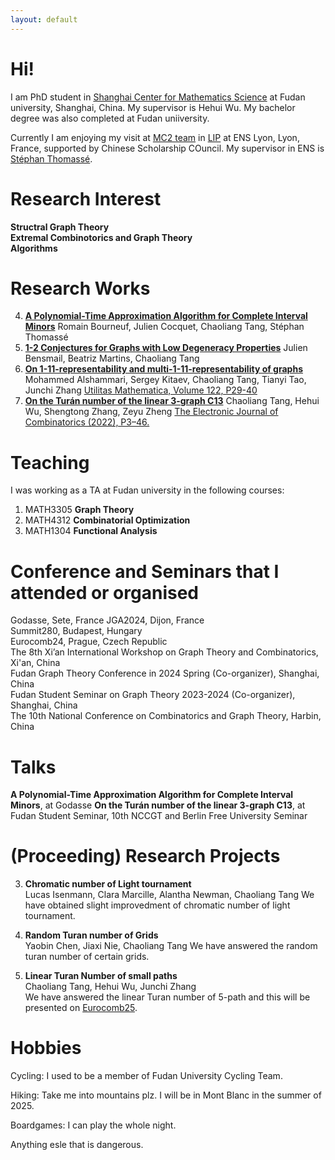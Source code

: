```yaml
---
layout: default
---
```

# Hi!

I am PhD student in [Shanghai Center for Mathematics Science](https://scms.fudan.edu.cn/) at Fudan university, Shanghai, China. My supervisor is Hehui Wu. My bachelor degree was also completed at Fudan uniiversity. 

Currently I am enjoying my visit at [MC2 team](https://www.ens-lyon.fr/LIP/MC2/) in [LIP](https://www.ens-lyon.fr/LIP) at ENS Lyon, Lyon, France, supported by Chinese Scholarship COuncil. My supervisor in ENS is [Stéphan Thomassé](https://perso.ens-lyon.fr/stephan.thomasse/).

<!-- 
Text can be **bold**, _italic_, or ~~strikethrough~~.
[Link to another page](./another-page.html).
There should be whitespace between paragraphs.
There should be whitespace between paragraphs. We recommend including a README, or a file with information about your project.
-->


# Research Interest

**Structral Graph Theory**  
**Extremal Combinotorics and Graph Theory**  
**Algorithms**  

# Research Works

4. [**A Polynomial-Time Approximation Algorithm for Complete Interval Minors**](https://arxiv.org/abs/2505.05997) Romain Bourneuf, Julien Cocquet, Chaoliang Tang, Stéphan Thomassé  
3. [**1-2 Conjectures for Graphs with Low Degeneracy Properties**](https://arxiv.org/abs/2504.21452) Julien Bensmail, Beatriz Martins, Chaoliang Tang  
2. [**On 1-11-representability and multi-1-11-representability of graphs**](https://arxiv.org/abs/2501.13871) Mohammed Alshammari, Sergey Kitaev, Chaoliang Tang, Tianyi Tao, Junchi Zhang [Utilitas Mathematica, Volume 122, P29-40](https://combinatorialpress.com/um-articles/vol-122/on-1-11-representability-and-multi-1-11-representability-of-graphs/)  
1. [**On the Turán number of the linear 3-graph C13**](https://arxiv.org/abs/2109.10520) Chaoliang Tang, Hehui Wu, Shengtong Zhang, Zeyu Zheng [The Electronic Journal of Combinatorics (2022), P3–46.](https://www.combinatorics.org/ojs/index.php/eljc/article/view/v29i3p46)  

# Teaching

I was working as a TA at Fudan university in the following courses:  
1. MATH3305 **Graph Theory**  
2. MATH4312 **Combinatorial Optimization**  
3. MATH1304 **Functional Analysis**

# Conference and Seminars that I attended or organised

Godasse, Sete, France
JGA2024, Dijon, France  
Summit280, Budapest, Hungary  
Eurocomb24, Prague, Czech Republic  
The 8th Xi’an International Workshop on Graph Theory and Combinatorics, Xi'an, China  
Fudan Graph Theory Conference in 2024 Spring (Co-organizer), Shanghai, China  
Fudan Student Seminar on Graph Theory 2023-2024 (Co-organizer), Shanghai, China  
The 10th National Conference on Combinatorics and Graph Theory, Harbin, China

# Talks

**A Polynomial-Time Approximation Algorithm for Complete Interval Minors**, at Godasse
**On the Turán number of the linear 3-graph C13**, at Fudan Student Seminar, 10th NCCGT and Berlin Free University Seminar

# (Proceeding) Research Projects

3. **Chromatic number of Light tournament**  
   Lucas Isenmann, Clara Marcille, Alantha Newman, Chaoliang Tang
We have obtained slight improvedment of chromatic number of light tournament.

2. **Random Turan number of Grids**  
   Yaobin Chen, Jiaxi Nie, Chaoliang Tang
We have answered the random turan number of certain grids.

1. **Linear Turan Number of small paths**  
   Chaoliang Tang, Hehui Wu, Junchi Zhang  
We have answered the linear Turan number of 5-path and this will be presented on [Eurocomb25](https://renyi.hu/en/events/conference/eurocomb25).

# Hobbies

Cycling: I used to be a member of Fudan University Cycling Team.

Hiking: Take me into mountains plz. I will be in Mont Blanc in the summer of 2025.

Boardgames: I can play the whole night.

Anything esle that is dangerous.








<!-- 
### Header 3

```js
// Javascript code with syntax highlighting.
var fun = function lang(l) {
  dateformat.i18n = require('./lang/' + l)
  return true;
}
```

```ruby
# Ruby code with syntax highlighting
GitHubPages::Dependencies.gems.each do |gem, version|
  s.add_dependency(gem, "= #{version}")
end
```

#### Header 4

*   This is an unordered list following a header.
*   This is an unordered list following a header.
*   This is an unordered list following a header.

##### Header 5

1.  This is an ordered list following a header.
2.  This is an ordered list following a header.
3.  This is an ordered list following a header.

###### Header 6

| head1        | head two          | three |
|:-------------|:------------------|:------|
| ok           | good swedish fish | nice  |
| out of stock | good and plenty   | nice  |
| ok           | good `oreos`      | hmm   |
| ok           | good `zoute` drop | yumm  |

### There's a horizontal rule below this.

* * *

### Here is an unordered list:

*   Item foo
*   Item bar
*   Item baz
*   Item zip

### And an ordered list:

1.  Item one
1.  Item two
1.  Item three
1.  Item four

### And a nested list:

- level 1 item
  - level 2 item
  - level 2 item
    - level 3 item
    - level 3 item
- level 1 item
  - level 2 item
  - level 2 item
  - level 2 item
- level 1 item
  - level 2 item
  - level 2 item
- level 1 item

### Small image

![Octocat](https://github.githubassets.com/images/icons/emoji/octocat.png)

### Large image

![Branching](https://github.com/vaibhavvikas/vaibhavvikas/raw/main/src/header_.png)


### Definition lists can be used with HTML syntax.

<dl>
<dt>Name</dt>
<dd>Godzilla</dd>
<dt>Born</dt>
<dd>1952</dd>
<dt>Birthplace</dt>
<dd>Japan</dd>
<dt>Color</dt>
<dd>Green</dd>
</dl>

```
Long, single-line code blocks should not wrap. They should horizontally scroll if they are too long. This line should be long enough to demonstrate this.
```

```
The final element.
```
-->
